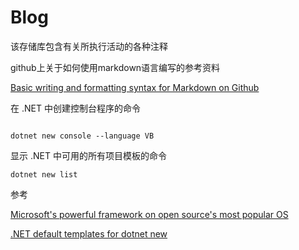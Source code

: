 # Blog
该存储库包含有关所执行活动的各种注释


github上关于如何使用markdown语言编写的参考资料

[Basic writing and formatting syntax for Markdown on Github](https://docs.github.com/en/get-started/writing-on-github/getting-started-with-writing-and-formatting-on-github/basic-writing-and-formatting-syntax)



在 .NET 中创建控制台程序的命令

```

dotnet new console --language VB

```

显示 .NET 中可用的所有项目模板的命令

```
dotnet new list

```



参考

[Microsoft's powerful framework on open source's most popular OS](https://dzone.com/refcardz/net-on-linux)

[.NET default templates for dotnet new](https://learn.microsoft.com/en-us/dotnet/core/tools/dotnet-new-sdk-templates)

